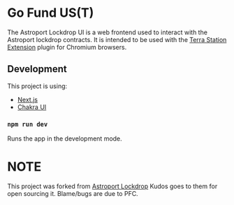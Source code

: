 # Go Fund US(T)
The Astroport Lockdrop UI is a web frontend used to interact with the Astroport lockdrop contracts. It is intended to be used with the [Terra Station Extension](https://terra.money/extension) plugin for Chromium browsers.

## Development

This project is using:

- [Next.js](https://github.com/vercel/next.js)
- [Chakra UI](https://chakra-ui.com)

### `npm run dev`

Runs the app in the development mode.

# NOTE
This project was forked from [Astroport Lockdrop](https://github.com/astroport-fi/lockdrop-frontend)
Kudos goes to them for open sourcing it.
Blame/bugs are due to PFC.

